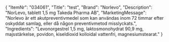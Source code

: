 {
  "ItemNr": "034061",
  "Title": "test",
  "Brand": "Norlevo",
  "Description": "NorLevo, tablett 1,5 mg Takeda Pharma AB",
  "MarketingMessage": "Norlevo är ett akutpreventivmedel som kan användas inom 72 timmar efter oskyddat samlag, eller då någon preventivmetod misslyckats.",
  "Ingredients": "Levonorgestrel 1,5 mg, laktosmonohydrat 90,9 mg, majsstärkelse, povidon, kiseldioxid kolloidal vattenfri, magnesiumstearat."
}